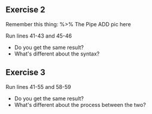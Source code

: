 ## Exercise 2
Remember this thing: %>% The Pipe
ADD pic here

Run lines 41-43 and 45-46 
* Do you get the same result?
* What's different about the syntax?

## Exercise 3
Run lines 41-55 and 58-59
* Do you get the same result?
* What's different about the process between the two?
